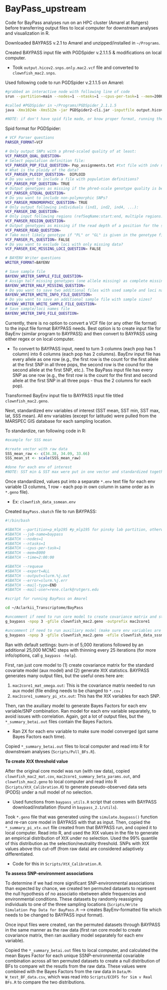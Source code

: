 BayPass\_upstream
================

Code for BayPass analyses run on an HPC cluster (Amarel at Rutgers) before transferring output files to local computer for downstream analyses and visualization in R.

Downloaded BAYPASS v.2.1 to Amarel and unzipped/installed in `~/Programs`.

Created BAYPASS input file with PGDSpider v.2.1.1.5 & modifications on local computer.

-   Took `output.hicov2.snps.only.mac2.vcf` file and converted to `clownfish_mac2.snps`.

Used following code to run PGDSpider v.2.1.1.5 on Amarel:

``` bash
#grabbed an interactive node with following line of code
srun --partition=main --nodes=1 --ntasks=1 --cpus-per-task=1 --mem=2000 --time=00:30:00 --export=ALL --pty bash -i

#called #PGDSpider in ~/Programs/PGDSpider_2.1.1.5
java -Xmx1024m -Xms512m -jar PGDSpider2-cli.jar -inputfile output.hicov2.snps.only.mac2.vcf -inputformat VCF -outputfile clownfish_mac2.snps -outputformat BAYENV -spid VCF_BAYENV.spid

#NOTE: if don't have spid file made, or know proper format, running the previous line of code without the -spid argument will generate a template spid file to modify as needed
```

Spid format for PGDSpider:

``` bash
# VCF Parser questions
PARSER_FORMAT=VCF

# Only output SNPs with a phred-scaled quality of at least:
VCF_PARSER_QUAL_QUESTION=
# Select population definition file:
VCF_PARSER_POP_FILE_QUESTION= Pop_assignments.txt #txt file with indv names in one column and pop assignment (Pop_1, etc.) in next (no headers, tab-delimited)
# What is the ploidy of the data?
VCF_PARSER_PLOIDY_QUESTION=  DIPLOID
# Do you want to include a file with population definitions?
VCF_PARSER_POP_QUESTION= TRUE
# Output genotypes as missing if the phred-scale genotype quality is below:
VCF_PARSER_GTQUAL_QUESTION=
# Do you want to include non-polymorphic SNPs?
VCF_PARSER_MONOMORPHIC_QUESTION= TRUE
# Only output following individuals (ind1, ind2, ind4, ...):
VCF_PARSER_IND_QUESTION=
# Only input following regions (refSeqName:start:end, multiple regions: whitespace separated):
VCF_PARSER_REGION_QUESTION=
# Output genotypes as missing if the read depth of a position for the sample is below:
VCF_PARSER_READ_QUESTION=
# Take most likely genotype if "PL" or "GL" is given in the genotype field?
VCF_PARSER_PL_QUESTION= FALSE
# Do you want to exclude loci with only missing data?
VCF_PARSER_EXC_MISSING_LOCI_QUESTION= FALSE

# BAYENV Writer questions
WRITER_FORMAT=BAYENV

# Save sample file
BAYENV_WRITER_SAMPLE_FILE_QUESTION=
# Assign half missing genotypes (one allele missing) as complete missing?
BAYENV_WRITER_HALF_MISSING_QUESTION=
# Do you want to save two additional files with used sample and loci names?
BAYENV_WRITER_WRITE_INFO_FILE_QUESTION=
# Do you want to save an additional sample file with sample sizes?
BAYENV_WRITER_WRITE_SAMPLE_FILE_QUESTION=
# Save sample/loci names file
BAYENV_WRITER_INFO_FILE_QUESTION=
```

Currently, there is no option to convert a VCF file (or any other file format) to the input file format BAYPASS needs. Best option is to create input file for BayEnv (similar program to BAYPASS) and then convert to BAYPASS using either regex or on local computer.

-   To convert to BAYPASS input, need to turn 3 columns (each pop has 1 column) into 6 columns (each pop has 2 columns). BayEnv input file has every allele as one row (e.g., the first row is the count for the first allele at the first SNP in all three pops, the second row is the cound for the second allele at the first SNP, etc.). The BayPass input file has every SNP as one row (e.g., the first row is the count for the first and second allele at the first SNP in all three pops - thus the 2 columns for each pop).

Transformed BayEnv input file to BAYPASS input file titled `clownfish_mac2.geno`.

Next, standardized env variables of interest (SST mean, SST min, SST max, lat, SSS mean). All env variables (except for latitude) were pulled from the MARSPEC GIS database for each sampling location.

To standardize, ran following code in R:

``` r
#example for SSS mean

#create vector with raw data
SSS_mean_raw <- c(34.38, 34.09, 33.66)
SSS_mean_st <- scale(SSS_mean_raw)

#done for each env of interest
#NOTE: SST min & SST max were put in one vector and standardized together because they use same original scale (degrees celsius)
```

Once standardized, values put into a separate `*.env` text file for each env variable (3 columns, 1 row - each pop in own column in same order as in `*.geno` file).

-   Ex: `clownfish_data_ssmean.env`

Created `BayPass.sbatch` file to run BAYPASS:

``` bash
#!/bin/bash

#SBATCH --partition=p_mlp195 #p_mlp195 for pinsky lab partition, otherwise use main (or EOAS or E&E)
#SBATCH --job-name=baypass
#SBATCH --nodes=1
#SBATCH --ntasks=1
#SBATCH --cpus-per-task=1
#SBATCH --mem=8000
#SBATCH --time=2:00:00

#SBATCH --requeue
#SBATCH --export=ALL
#SBATCH --output=slurm.%j.out
#SBATCH --error=slurm.%j.err
#SBATCH --mail-type=END
#SBATCH --mail-user=rene.clark@rutgers.edu

#script for running BayPass on Amarel

cd ~/Aclarkii_Transcriptome/BayPass

#uncomment if need to run core model to create covariance matrix and standardize env variables
g_baypass -npop 3 -gfile clownfish_mac2.geno -outprefix mac2core1

#uncomment if need to run auxiliary model (make sure env variables are standardized!)
g_baypass -npop 3 -gfile clownfish_mac2.geno -efile clownfish_data_sssmean.env -auxmodel -omegafile clownfish_mat.cov -outprefix mac2aux1_ssmean
```

Ran with default settings: burn-in of 5,000 iterations followed by an additional 25,000 MCMC steps with thinning every 25 iterations (for more info/options, call `g_baypass -help`).

First, ran just core model to (1) create covariance matrix for the standard covariate model (aux model) and (2) generate XtX statistics. BAYPASS generates many output files, but the useful ones here are:

1.  `mac2core1_mat_omega.out`: This is the covariance matrix needed to run aux model (file ending needs to be changed to `*.cov`.)
2.  `mac2core1_summary_pi_xtx.out`: This has the XtX variables for each SNP.

Then, ran the axuiliary model to generate Bayes Factors for each env variable/SNP combination. Ran model for each env variable separately, to avoid issues with correlation. Again, got a lot of output files, but the `*_summary_betai.out` files contain the Bayes Factors.

-   Ran 2X for each env variable to make sure model converged (got same Bayes Factors each time).

Copied `*_summary_betai.out` files to local computer and read into R for downstream analyses (`Scripts/Pull_BFs.R`).

**To create XtX threshold value**

After the original core model was run (with raw data), copied `clownfish_mac2_mat.cov`, `mac2core1_summary_beta_params.out`, and `clownfish_mac2.geno` to local computer and read into R (`Scripts/XtX_Calibration.R`) to generate pseudo-observed data sets (PODS) under a null model of no selection.

-   Used functions from `baypass_utils.R` script that comes with BAYPASS download/installation (found in `baypass_2.1/utils`).

Took `*.geno` file that was generated using the `simulate.baypass()` function and re-ran core model in BAYPASS with that as input. Then, copied the `*_summary_pi_xtx.out` file created from that BAYPASS run, and copied it to local computer. Read into R, and used the XtX values in the file to generate an empirical distribution of XtX under no selection. Used the 99% quantile of this distribution as the selection/neutrality threshold. SNPs with XtX values above this cut-off (from raw data) are considered adaptively differentiated.

-   Code for this in `Scripts/XtX_Calibration.R`.

**To assess SNP-environment associations**

To determine if we had more significant SNP-environmental associations than expected by chance, we created ten permuted datasets to represent the null hypothesis of no associatio nbetween allele frequencies and environmental conditions. These datasets by randomly reassigning individuals to one of the three sampling locations (`Scripts/Write Simulation Pop Data for BayPass.R` --&gt; creates BayEnv-formatted file which needs to be changed to BAYPASS input format).

Once input files were created, ran the permuted datasets through BAYPASS in the same manner as the raw data (first ran core model to create covariance matrix, then ran auxiliary model separately for each env variable).

Copied the `*_summary_betai.out` files to local computer, and calculated the mean Bayes Factor for each unique SSNP-environmental covariable combination across all ten permuted datasets to create a null distribution of BFs to compare wit the resutls from the raw data. These values were combined with the Bayes Factors from the raw data in `Data/M-W_test_BF_data.csv`, which was read into `Scripts/ECDFS for Sim v Real BFs.R` to compare the two distributions.
